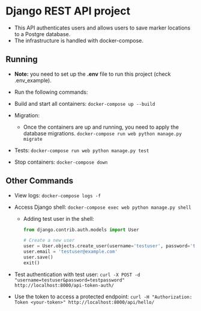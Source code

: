 # Django REST API project

- This API authenticates users and allows users to save marker locations to a Postgre database.
- The infrastructure is handled with docker-compose.

## Running

- **Note:** you need to set up the **.env** file to run this project (check .env_example).

- Run the following commands:

- Build and start all containers:
    `docker-compose up --build`
- Migration:
  - Once the containers are up and running, you need to apply the database migrations.
    `docker-compose run web python manage.py migrate`
- Tests:
    `docker-compose run web python manage.py test`
- Stop containers:
    `docker-compose down`

## Other Commands

- View logs:
    `docker-compose logs -f`
- Access Django shell:
    `docker-compose exec web python manage.py shell`
  - Adding test user in the shell:

    ```python
    from django.contrib.auth.models import User

    # Create a new user
    user = User.objects.create_user(username='testuser', password='testpassword')
    user.email = 'testuser@example.com'
    user.save()
    exit()
    ```

- Test authentication with test user:
    `curl -X POST -d "username=testuser&password=testpassword" http://localhost:8000/api-token-auth/`
- Use the token to access a protected endpoint:
    `curl -H "Authorization: Token <your-token>" http://localhost:8000/api/hello/`
